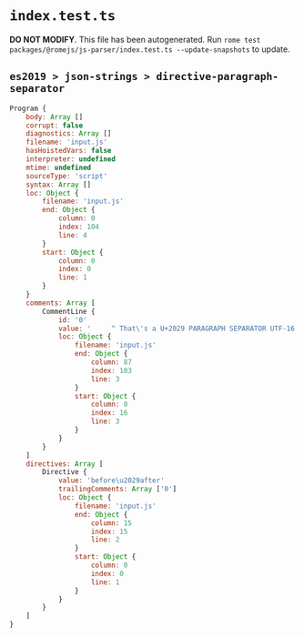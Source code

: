 # `index.test.ts`

**DO NOT MODIFY**. This file has been autogenerated. Run `rome test packages/@romejs/js-parser/index.test.ts --update-snapshots` to update.

## `es2019 > json-strings > directive-paragraph-separator`

```javascript
Program {
	body: Array []
	corrupt: false
	diagnostics: Array []
	filename: 'input.js'
	hasHoistedVars: false
	interpreter: undefined
	mtime: undefined
	sourceType: 'script'
	syntax: Array []
	loc: Object {
		filename: 'input.js'
		end: Object {
			column: 0
			index: 104
			line: 4
		}
		start: Object {
			column: 0
			index: 0
			line: 1
		}
	}
	comments: Array [
		CommentLine {
			id: '0'
			value: '     ^ That\'s a U+2029 PARAGRAPH SEPARATOR UTF-16 char (between \'before\' and \'after\')'
			loc: Object {
				filename: 'input.js'
				end: Object {
					column: 87
					index: 103
					line: 3
				}
				start: Object {
					column: 0
					index: 16
					line: 3
				}
			}
		}
	]
	directives: Array [
		Directive {
			value: 'before\u2029after'
			trailingComments: Array ['0']
			loc: Object {
				filename: 'input.js'
				end: Object {
					column: 15
					index: 15
					line: 2
				}
				start: Object {
					column: 0
					index: 0
					line: 1
				}
			}
		}
	]
}
```
